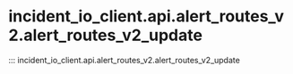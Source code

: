 # incident_io_client.api.alert_routes_v2.alert_routes_v2_update

::: incident_io_client.api.alert_routes_v2.alert_routes_v2_update
